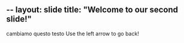 --
layout: slide
title: "Welcome to our second slide!"
---
cambiamo questo testo
Use the left arrow to go back!
